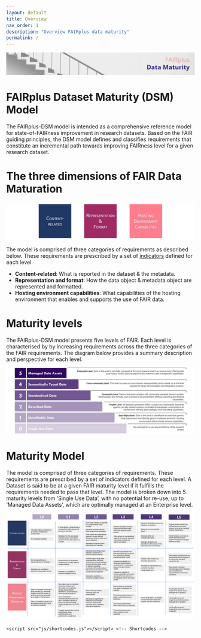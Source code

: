 ```yaml
---
layout: default
title: Overview
nav_order: 1
description: "Overview FAIRplus data maturity"
permalink: /
---
```


![Banner](assets/images/overview/banner_draft.JPG)

# FAIRplus Dataset Maturity (DSM) Model  

The FAIRplus-DSM model is intended as a comprehensive reference model for state-of-FAIRness improvement in research datasets. Based on the FAIR guiding principles, the DSM model defines and classifies requirements that constitute an incremental path towards improving FAIRness level for a given research dataset.

# The three dimensions of FAIR Data Maturation  

![Dimensions](assets/images/overview/dimensions.JPG)  

The model is comprised of three categories of requirements as described below. These requirements are prescribed by a set of [indicators](docs/Indicators.md) defined for each level.

- **Content-related**: What is reported in the dataset & the metadata.
- **Representation and format**: How the data object & metadata object are represented and formatted.
- **Hosting environment capabilities**: What capabilities of the hosting environment that enables and supports the use of FAIR data.

# Maturity levels  

The FAIRplus-DSM model presents five levels of FAIR. Each level is characterised by by increasing requirements across the three categories of the FAIR requirements. The diagram below provides a summary description and perspective for each level.   

![Levels](assets/images/overview/levels_definition.JPG)  

# Maturity Model   

The model is comprised of three categories of requirements. These requirements are prescribed by a set of indicators defined for each level. A Dataset is said to be at a given FAIR maturity level if it fulfills the requirements needed to pass that level. The model is broken down into 5 maturity levels from ‘Single Use Data’, with no potential for re-use, up to ‘Managed Data Assets’, which are optimally managed at an Enterprise level.   

![Grid_view](assets/images/overview/grid_view.png)

<html lang="en">
  
    <script src="js/shortcodes.js"></script> <!-- Shortcodes -->
  
</html>
